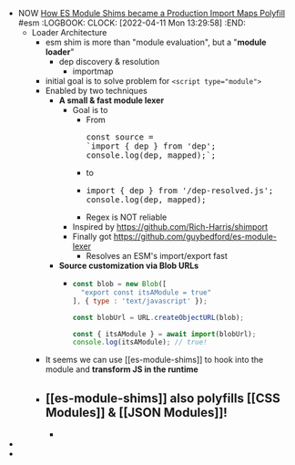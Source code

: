 - NOW [How ES Module Shims became a Production Import Maps Polyfill](https://guybedford.com/es-module-shims-production-import-maps) #esm
  :LOGBOOK:
  CLOCK: [2022-04-11 Mon 13:29:58]
  :END:
	- Loader Architecture
		- esm shim is more than "module evaluation", but a "**module loader**"
			- dep discovery & resolution
				- importmap
		- initial goal is to solve problem for `<script type="module">`
		- Enabled by two techniques
			- **A small & fast module lexer**
				- Goal is to
					- From
					  <pre>const source = 
					  `import { dep } from 'dep';
					  console.log(dep, mapped);`;</pre>
					- to
					- <pre>import { dep } from '/dep-resolved.js';
					  console.log(dep, mapped);</pre>
					- Regex is NOT reliable
				- Inspired by https://github.com/Rich-Harris/shimport
				- Finally got https://github.com/guybedford/es-module-lexer
					- Resolves an ESM's import/export fast
			- **Source customization via Blob URLs**
				- ```js
				  const blob = new Blob([
				    "export const itsAModule = true"
				  ], { type : 'text/javascript' });
				  
				  const blobUrl = URL.createObjectURL(blob);
				  
				  const { itsAModule } = await import(blobUrl);
				  console.log(itsAModule); // true!
				  ```
		- It seems we can use [[es-module-shims]] to hook into the module and **transform JS in the runtime**
		- [[es-module-shims]] also polyfills [[CSS Modules]] & [[JSON Modules]]!
			-
			-
-
-